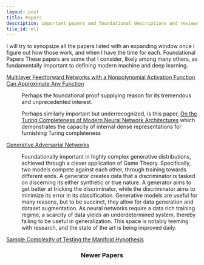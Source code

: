 ```yaml
---
layout: post
title: Papers
description: important papers and foundational descriptions and reviews
tile_id: mll
---
```

















I will try to synopsize all the papers listed with an expanding window once I figure out how those work, and when I have the time for each. 
Foundational Papers
These papers are some that I consider, likely among many others, as fundamentally important to defining modern machine and deep learning.
<section>
	<div class="content">
		<div class="inner">
			<dl>
				<dt><a href="http://www2.math.technion.ac.il/~pinkus/papers/neural.pdf">Multilayer Feedforward Networks with a Nonpolynomial Activation Function Can Approximate Any Function</a></dt>
				<dd>
					<p>Perhaps the foundational proof supplying reason for its tremendous and unprecedented interest.</p>
					<p>Perhaps similarly important but underrecognized, is this paper, <a href="https://arxiv.org/abs/1901.03429">On the Turing Completeness of Modern Neural Network Architectures</a> which demonstrates the capacity of internal dense representations for furnishing Turing completeness</p>
				</dd>
				<dt><a href="https://arxiv.org/abs/1406.2661">Generative Adversarial Networks</a></dt>
				<dd>
					<p>Foundationally important in highly complex generative distributions, achieved through a clever application of Game Theory. Specifically, two models compete against each other, through training towards different ends.  A generator creates data that a discriminator is tasked on discerning its either synthetic or true nature.  A generator aims to get better at tricking the discriminator, while the discriminator aims to minimize its error in its classification. Generative models are useful for many reasons, but to be succinct, they allow for data generation and dataset augmentation.  As neural networks require a data rich training regime, a scarcity of data yields an underdetermined system, thereby failing to be useful in generalization.  This space is notably teeming with research, and the state of the art is being improved daily.</p></dd>
				<dt><a href="https://www.ams.org/journals/jams/2016-29-04/S0894-0347-2016-00852-4/home.html">Sample Complexity of Testing the Manifold Hypothesis</a></dt>
				<dd><p></p></dd>
			</dl>
		</div>
	</div>
</section>

<section>
<div class="content">
	<header class="major">
		<h3>Newer Papers</h3>
	</header>
	<div class="inner">
		<dl>
			<dt><a href=""></a></dt>
			<dd><p></p></dd>
		</dl>
	</div>
</div>
</section>

